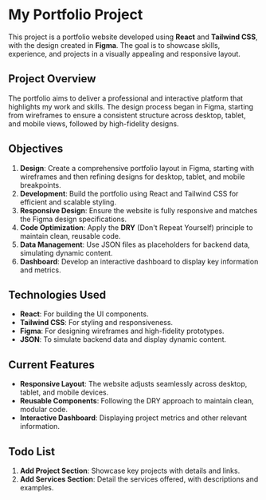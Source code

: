 # My Portfolio Project

This project is a portfolio website developed using **React** and **Tailwind CSS**, with the design created in **Figma**. The goal is to showcase skills, experience, and projects in a visually appealing and responsive layout.

## Project Overview

The portfolio aims to deliver a professional and interactive platform that highlights my work and skills. The design process began in Figma, starting from wireframes to ensure a consistent structure across desktop, tablet, and mobile views, followed by high-fidelity designs.

## Objectives

1. **Design**: Create a comprehensive portfolio layout in Figma, starting with wireframes and then refining designs for desktop, tablet, and mobile breakpoints.
2. **Development**: Build the portfolio using React and Tailwind CSS for efficient and scalable styling.
3. **Responsive Design**: Ensure the website is fully responsive and matches the Figma design specifications.
4. **Code Optimization**: Apply the **DRY** (Don't Repeat Yourself) principle to maintain clean, reusable code.
5. **Data Management**: Use JSON files as placeholders for backend data, simulating dynamic content.
6. **Dashboard**: Develop an interactive dashboard to display key information and metrics.

## Technologies Used

- **React**: For building the UI components.
- **Tailwind CSS**: For styling and responsiveness.
- **Figma**: For designing wireframes and high-fidelity prototypes.
- **JSON**: To simulate backend data and display dynamic content.

## Current Features

- **Responsive Layout**: The website adjusts seamlessly across desktop, tablet, and mobile devices.
- **Reusable Components**: Following the DRY approach to maintain clean, modular code.
- **Interactive Dashboard**: Displaying project metrics and other relevant information.

## Todo List

1. **Add Project Section**: Showcase key projects with details and links.
2. **Add Services Section**: Detail the services offered, with descriptions and examples.
